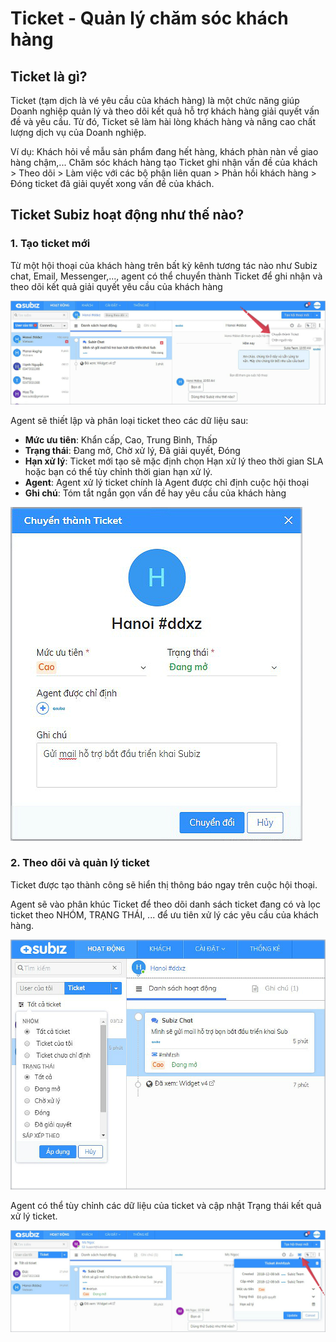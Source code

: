 # Ticket - Quản lý chăm sóc khách hàng

## **Ticket là gì?**

Ticket \(tạm dịch là vé yêu cầu của khách hàng\) là một chức năng giúp Doanh nghiệp quản lý và theo dõi kết quả hỗ trợ khách hàng giải quyết vấn đề và yêu cầu. Từ đó, Ticket sẽ làm hài lòng khách hàng và nâng cao chất lượng dịch vụ của Doanh nghiệp.

Ví dụ: Khách hỏi về mẫu sản phẩm đang hết hàng, khách phàn nàn về giao hàng chậm,... Chăm sóc khách hàng tạo Ticket ghi nhận vấn đề của khách &gt; Theo dõi &gt; Làm việc với các bộ phận liên quan &gt; Phản hồi khách hàng &gt; Đóng ticket đã giải quyết xong vấn đề của khách.

## Ticket Subiz hoạt động như thế nào? 

### 1. Tạo ticket mới 

Từ một hội thoại của khách hàng trên bất kỳ kênh tương tác nào như Subiz chat, Email, Messenger,..., agent có thể chuyển thành Ticket để ghi nhận và theo dõi kết quả giải quyết yêu cầu của khách hàng

![Chuy&#x1EC3;n th&#xE0;nh Ticket t&#x1EEB; h&#x1ED9;i tho&#x1EA1;i](../../.gitbook/assets/1-chuyen-ticket-copy.jpg)

Agent sẽ thiết lập và phân loại ticket theo các dữ liệu sau:

* **Mức ưu tiên**: Khẩn cấp, Cao, Trung Bình, Thấp
* **Trạng thái**: Đang mở, Chờ xử lý, Đã giải quyết, Đóng
* **Hạn xử lý**: Ticket mới tạo sẽ mặc định chọn Hạn xử lý theo thời gian SLA hoặc bạn có thể tùy chỉnh thời gian hạn xử lý.
* **Agent**: Agent xử lý ticket chính là Agent được chỉ định cuộc hội thoại
* **Ghi chú**: Tóm tắt ngắn gọn vấn đề hay yêu cầu của khách hàng

![Ph&#xE2;n lo&#x1EA1;i ticket](../../.gitbook/assets/tao-ticket-copy.jpg)

### **2. Theo dõi và quản lý ticket**

Ticket được tạo thành công sẽ hiển thị thông báo ngay trên cuộc hội thoại. 

Agent sẽ vào phân khúc Ticket để theo dõi danh sách ticket đang có và lọc ticket theo NHÓM, TRẠNG THÁI, ... để ưu tiên xử lý các yêu cầu của khách hàng.

![Qu&#x1EA3;n l&#xFD; danh s&#xE1;ch ticket](../../.gitbook/assets/quan-ly-ticket-copy.jpg)

Agent có thể tùy chỉnh các dữ liệu của ticket và cập nhật Trạng thái kết quả xử lý ticket.

![C&#x1EAD;p nh&#x1EAD;t d&#x1EEF; li&#x1EC7;u Ticket](../../.gitbook/assets/cap-nhat-ticket-copy.jpg)

###  

